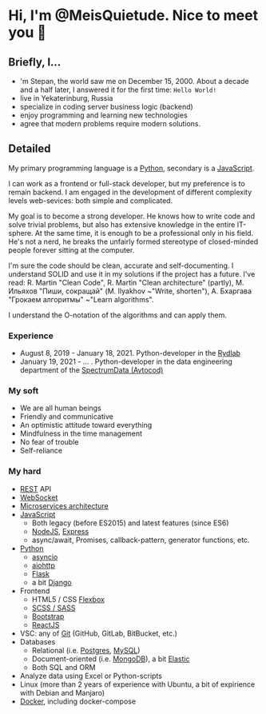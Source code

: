 # Hi, I'm @MeisQuietude. Nice to meet you 👋

## Briefly, I...

- 'm Stepan, the world saw me on December 15, 2000. About a decade and a half later, I answered it for the first time: `Hello World!`
- live in Yekaterinburg, Russia
- specialize in coding server business logic (backend)
- enjoy programming and learning new technologies
- agree that modern problems require modern solutions.

## Detailed

My primary programming language is a [Python](https://www.python.org/), secondary is a [JavaScript](https://www.javascript.com/).

I can work as a frontend or full-stack developer, but my preference is to remain backend. I am engaged in the development of different complexity levels web-sevices: both simple and complicated.

My goal is to become a strong developer. He knows how to write code and solve trivial problems, but also has extensive knowledge in the entire IT-sphere. At the same time, it is enough to be a professional only in his field. He's not a nerd, he breaks the unfairly formed stereotype of closed-minded people forever sitting at the computer.

I'm sure the code should be clean, accurate and self-documenting. I understand SOLID and use it in my solutions if the project has a future. I've read: R. Martin "Clean Code", R. Martin "Clean architecture" (partly), М. Ильяхов "Пиши, сокращай" (M. Ilyakhov ~"Write, shorten"), А. Бхаргава "Грокаем алгоритмы" ~"Learn algorithms".

I understand the O-notation of the algorithms and can apply them.

### Experience

- August 8, 2019 - January 18, 2021. Python-developer in the [Rydlab](https://www.rydlab.ru/)
- January 19, 2021 - ... . Python-developer in the data engineering department of the [SpectrumData (Avtocod)](https://avtocod.ru/)

### My soft

- We are all human beings
- Friendly and communicative
- An optimistic attitude toward everything
- Mindfulness in the time management
- No fear of trouble
- Self-reliance

### My hard

- [REST](https://en.wikipedia.org/wiki/Representational_state_transfer) API
- [WebSocket](https://en.wikipedia.org/wiki/WebSocket)
- [Microservices architecture](https://docs.microsoft.com/en-us/dotnet/architecture/microservices/architect-microservice-container-applications/microservices-architecture)
- [JavaScript](https://www.javascript.com/)
    - Both legacy (before ES2015) and latest features (since ES6)
    - [NodeJS](https://nodejs.org/), [Express](http://expressjs.com/)
    - async/await, Promises, callback-pattern, generator functions, etc.
- [Python](https://www.python.org/)
    - [asyncio](https://docs.python.org/3/library/asyncio.html)
    - [aiohttp](https://docs.aiohttp.org/en/stable/)
    - [Flask](https://flask.palletsprojects.com/)
    - a bit [Django](https://www.djangoproject.com/)
- Frontend
    - HTML5 / CSS [Flexbox](https://developer.mozilla.org/en-US/docs/Learn/CSS/CSS_layout/Flexbox)
    - [SCSS / SASS](https://sass-lang.com/)
    - [Bootstrap](https://getbootstrap.com/)
    - [ReactJS](https://reactjs.org/)
- VSC: any of [Git](https://git-scm.com/) (GitHub, GitLab, BitBucket, etc.)
- Databases
    - Relational (i.e. [Postgres](https://www.postgresql.org/), [MySQL](https://www.mysql.com/))
    - Document-oriented (i.e. [MongoDB](https://www.mongodb.com/)), a bit [Elastic](https://www.elastic.co/)
    - Both SQL and ORM
- Analyze data using Excel or Python-scripts
- Linux (more than 2 years of experience with Ubuntu, a bit of expirience with Debian and Manjaro)
- [Docker](https://www.docker.com/), including docker-compose
